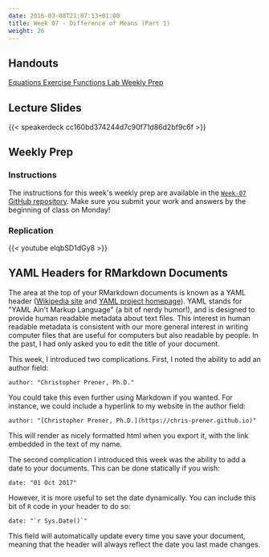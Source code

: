 ```yaml
---
date: 2016-03-08T21:07:13+01:00
title: Week 07 - Difference of Means (Part 1)
weight: 26
---
```


## Handouts

<a class="btn btn-primary btn-outline btn-xs{{end}}" href="https://github.com/slu-soc5050/Week-07/blob/master/Equations/week-07-equations.pdf" target="_blank"> Equations </a>
<a class="btn btn-primary btn-outline btn-xs{{end}}" href="https://github.com/slu-soc5050/Week-07/blob/master/Exercise/week-07-exercise.pdf" target="_blank"> Exercise </a>
<a class="btn btn-primary btn-outline btn-xs{{end}}" href="https://github.com/slu-soc5050/Week-07/blob/master/Functions/week-07-rQuickRef.pdf" target="_blank"> Functions </a>
<a class="btn btn-primary btn-outline btn-xs{{end}}" href="https://github.com/slu-soc5050/Week-07/blob/master/Lab/week-07-lab.pdf" target="_blank"> Lab </a>
<a class="btn btn-primary btn-outline btn-xs{{end}}" href="https://github.com/slu-soc5050/Week-07/blob/master/WeeklyPrep/week-07-prep.pdf" target="_blank"> Weekly Prep </a>



## Lecture Slides
{{< speakerdeck cc160bd374244d7c90f71d86d2bf9c6f >}}

## Weekly Prep
### Instructions
The instructions for this week's weekly prep are available in the [`Week-07` GitHub repository](https://github.com/slu-soc5050/Week-07/blob/master/WeeklyPrep/week-07-prep.pdf). Make sure you submit your work and answers by the beginning of class on Monday!

### Replication
{{< youtube elqbSD1dGy8 >}}

## YAML Headers for RMarkdown Documents
The area at the top of your RMarkdown documents is known as a YAML header ([Wikipedia site](https://en.wikipedia.org/wiki/YAML) and [YAML project homepage](http://www.yaml.org)). YAML stands for "YAML Ain't Markup Language" (a bit of nerdy humor!), and is designed to provide human readable metadata about text files. This interest in human readable metadata is consistent with our more general interest in writing computer files that are useful for computers but also readable by people. In the past, I had only asked you to edit the title of your document.

This week, I introduced two complications. First, I noted the ability to add an author field:

```
author: "Christopher Prener, Ph.D."
```

You could take this even further using Markdown if you wanted. For instance, we could include a hyperlink to my website in the author field:

```
author: "[Christopher Prener, Ph.D.](https://chris-prener.github.io)"
```

This will render as nicely formatted html when you export it, with the link embedded in the text of my name.

The second complication I introduced this week was the ability to add a date to your documents. This can be done statically if you wish:

```
date: "01 Oct 2017"
```

However, it is more useful to set the date dynamically. You can include this bit of `R` code in your header to do so:

```
date: "`r Sys.Date()`"
```

This field will automatically update every time you save your document, meaning that the header will always reflect the date you last made changes.